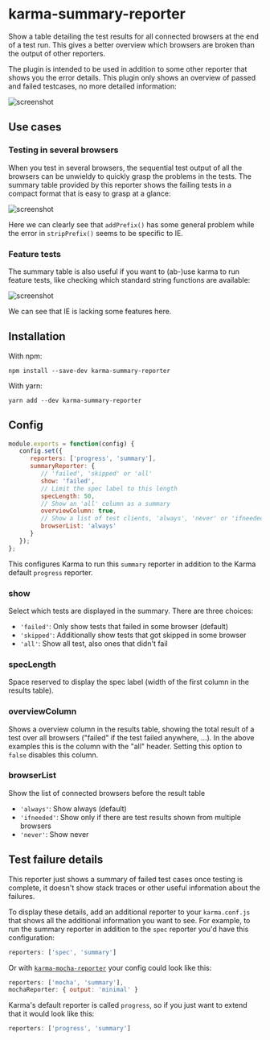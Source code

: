 # karma-summary-reporter

Show a table detailing the test results for all connected browsers at the end
of a test run. This gives a better overview which browsers are broken than the
output of other reporters.

The plugin is intended to be used in addition to some other reporter that
shows you the error details. This plugin only shows an overview of passed and
failed testcases, no more detailed information:

![screenshot](examples/bugs/screenshot.png)


## Use cases

### Testing in several browsers

When you test in several browsers, the sequential test output of all the
browsers can be unwieldy to quickly grasp the problems in the tests. The
summary table provided by this reporter shows the failing tests in a
compact format that is easy to grasp at a glance:

![screenshot](examples/bugs/screenshot.png)

Here we can clearly see that `addPrefix()` has some general problem while
the error in `stripPrefix()` seems to be specific to IE.


### Feature tests

The summary table is also useful if you want to (ab-)use karma to run 
feature tests, like checking which standard string functions are available:

![screenshot](examples/features/screenshot.png)

We can see that IE is lacking some features here.

## Installation

With npm:

    npm install --save-dev karma-summary-reporter

With yarn:

    yarn add --dev karma-summary-reporter

## Config

```javascript
module.exports = function(config) {
   config.set({
      reporters: ['progress', 'summary'],
      summaryReporter: {
         // 'failed', 'skipped' or 'all'
         show: 'failed',
         // Limit the spec label to this length
         specLength: 50,
         // Show an 'all' column as a summary
         overviewColumn: true,
         // Show a list of test clients, 'always', 'never' or 'ifneeded'
         browserList: 'always'
      }
   });
};
```

This configures Karma to run this `summary` reporter in addition to the Karma
default `progress` reporter.

### show

Select which tests are displayed in the summary. There are three choices:

- `'failed'`: Only show tests that failed in some browser (default)
- `'skipped'`: Additionally show tests that got skipped in some browser
- `'all'`: Show all test, also ones that didn't fail

### specLength

Space reserved to display the spec label (width of the first column in
the results table).

### overviewColumn

Shows a overview column in the results table, showing the total result of
a test over all browsers ("failed" if the test failed anywhere, ...). In
the above examples this is the column with the "all" header. Setting this
option to `false` disables this column.

### browserList

Show the list of connected browsers before the result table

- `'always'`: Show always (default)
- `'ifneeded'`: Show only if there are test results shown from multiple browsers
- `'never'`: Show never

## Test failure details

This reporter just shows a summary of failed test cases once testing is
complete, it doesn't show stack traces or other useful information about
the failures.

To display these details, add an additional reporter to your `karma.conf.js`
that shows all the additional information you want to see. For example, to
run the summary reporter in addition to the `spec` reporter you'd have this
configuration:

```javascript
reporters: ['spec', 'summary']
```

Or with [`karma-mocha-reporter`][1] your config could look like this:

```javascript
reporters: ['mocha', 'summary'],
mochaReporter: { output: 'minimal' }
```

Karma's default reporter is called `progress`, so if you just want to extend
that it would look like this:

```javascript
reporters: ['progress', 'summary']
```

[1]: https://github.com/litixsoft/karma-mocha-reporter


